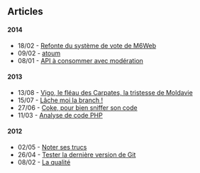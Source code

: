 ## Articles

#### 2014

* 18/02 - [Refonte du système de vote de M6Web](http://tech.m6web.fr/refonte-de-notre-systeme-de-vote/)
* 09/02 - [atoum](https://github.com/KuiKui/Blog/blob/master/posts/2014-02-09_atoum.md#atoum)
* 08/01 - [API à consommer avec modération](http://tech.m6web.fr/api-a-consommer-avec-moderation)

#### 2013

* 13/08 - [Vigo, le fléau des Carpates, la tristesse de Moldavie](http://tech.m6web.fr/vigo-le-fleau-des-carpates-la-tristesse-de-moldavie)
* 15/07 - [Lâche moi la branch !](http://tech.m6web.fr/lache-moi-la-branch)
* 27/06 - [Coke, pour bien sniffer son code](http://tech.m6web.fr/coke-pour-bien-sniffer-son-code)
* 11/03 - [Analyse de code PHP](https://github.com/KuiKui/Blog/blob/master/posts/2013-03-11_Analyse-de-code-PHP.md#service-web-danalyse-de-code-php)

#### 2012

* 02/05 - [Noter ses trucs](https://github.com/KuiKui/Blog/blob/master/posts/2012-05-02_Noter-ses-trucs.md#noter-ses-trucs)
* 26/04 - [Tester la dernière version de Git](https://github.com/KuiKui/Blog/blob/master/posts/2012-04-26_Tester-la-derniere-version-de-git.md#tester-la-derni%C3%A8re-version-de-git)
* 08/02 - [La qualité](https://github.com/KuiKui/Blog/blob/master/posts/2012-02-08_La-qualite.md#la-qualit)


